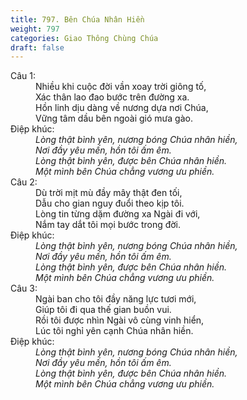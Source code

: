 ```yaml
---
title: 797. Bên Chúa Nhân Hiền
weight: 797
categories: Giao Thông Chùng Chúa
draft: false
---
```

<dl><dt>Câu 1:</dt><dd data-verse="1">Nhiều khi cuộc đời vần xoay trời giông tố, <br/>Xác thân lao đao bước trên đường xa. <br/>Hồn linh dịu dàng về nương dựa nơi Chúa, <br/>Vững tâm dầu bên ngoài gió mưa gào. </dd><dt>Điệp khúc:</dt><dd data-chorus="1"><em>Lòng thật bình yên, nương bóng Chúa nhân hiền, <br/>Nơi đầy yêu mến, hồn tôi ấm êm. <br/>Lòng thật bình yên, được bên Chúa nhân hiền. <br/>Một mình bên Chúa chẳng vương ưu phiền. </em></dd><dt>Câu 2:</dt><dd data-verse="2">Dù trời mịt mù đầy mây thật đen tối, <br/>Dẫu cho gian nguy đuổi theo kịp tôi. <br/>Lòng tin từng dặm đường xa Ngài đi với, <br/>Nắm tay dắt tôi mọi bước trong đời. </dd><dt>Điệp khúc:</dt><dd data-chorus="1"><em>Lòng thật bình yên, nương bóng Chúa nhân hiền, <br/>Nơi đầy yêu mến, hồn tôi ấm êm. <br/>Lòng thật bình yên, được bên Chúa nhân hiền. <br/>Một mình bên Chúa chẳng vương ưu phiền. </em></dd><dt>Câu 3:</dt><dd data-verse="3">Ngài ban cho tôi đầy năng lực tươi mới, <br/>Giúp tôi đi qua thế gian buồn vui. <br/>Rồi tôi được nhìn Ngài vô cùng vinh hiển, <br/>Lúc tôi nghỉ yên cạnh Chúa nhân hiền. </dd><dt>Điệp khúc:</dt><dd data-chorus="1"><em>Lòng thật bình yên, nương bóng Chúa nhân hiền, <br/>Nơi đầy yêu mến, hồn tôi ấm êm. <br/>Lòng thật bình yên, được bên Chúa nhân hiền. <br/>Một mình bên Chúa chẳng vương ưu phiền. </em></dd></dl>